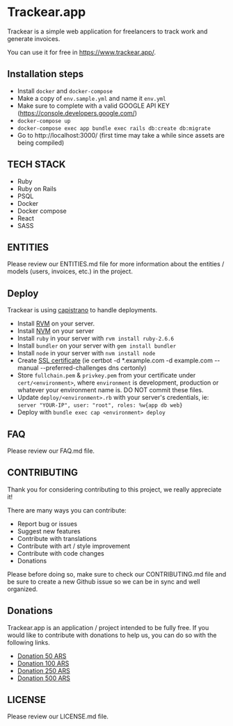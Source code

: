 # Trackear.app
Trackear is a simple web application for freelancers to track work and generate invoices.

You can use it for free in https://www.trackear.app/.

## Installation steps
- Install `docker` and `docker-compose`
- Make a copy of `env.sample.yml` and name it `env.yml`
- Make sure to complete with a valid GOOGLE API KEY (https://console.developers.google.com/)
- `docker-compose up`
- `docker-compose exec app bundle exec rails db:create db:migrate`
- Go to http://localhost:3000/ (first time may take a while since assets are being compiled)

## TECH STACK
- Ruby
- Ruby on Rails
- PSQL
- Docker
- Docker compose
- React
- SASS

## ENTITIES
Please review our ENTITIES.md file for more information about the entities / models (users, invoices, etc.) in the project.

## Deploy
Trackear is using [capistrano](https://capistranorb.com/) to handle deployments.

- Install [RVM](https://rvm.io/) on your server.
- Install [NVM](https://github.com/nvm-sh/nvm) on your server
- Install `ruby` in your server with `rvm install ruby-2.6.6`
- Install `bundler` on your server with `gem install bundler`
- Install `node` in your server with `nvm install node`
- Create [SSL certificate](https://letsencrypt.org/) (ie certbot -d *.example.com -d example.com --manual --preferred-challenges dns certonly)
- Store `fullchain.pem` & `privkey.pem` from your certificate under `cert/<environment>`, where `environment` is development, production or whatever your environment name is. DO NOT commit these files.
- Update `deploy/<environment>.rb` with your server's credentials, ie: `server "YOUR-IP", user: "root", roles: %w{app db web}`
- Deploy with `bundle exec cap <environment> deploy`

## FAQ
Please review our FAQ.md file.

## CONTRIBUTING
Thank you for considering contributing to this project, we really appreciate it!

There are many ways you can contribute:

- Report bug or issues
- Suggest new features
- Contribute with translations
- Contribute with art / style improvement
- Contribute with code changes
- Donations

Please before doing so, make sure to check our CONTRIBUTING.md file and be sure to create a new Github issue so we can be in sync and well organized.

## Donations
Trackear.app is an application / project intended to be fully free. If you would like to contribute with donations to help us, you can do so with the following links.

- [Donation 50 ARS](https://www.mercadopago.com.ar/checkout/v1/redirect?pref_id=114997172-e63f95ba-8a6f-45c8-9007-f67087588812)
- [Donation 100 ARS](https://www.mercadopago.com.ar/checkout/v1/redirect?pref_id=114997172-425093a5-2c89-4253-9536-66cb7dc6a314)
- [Donation 250 ARS](https://www.mercadopago.com.ar/checkout/v1/redirect?pref_id=114997172-9735ce3a-6445-4cf0-b0d0-0f49d1cdaff3)
- [Donation 500 ARS](https://www.mercadopago.com.ar/checkout/v1/redirect?pref_id=114997172-ceadee56-00df-48d2-82e0-5168b8c34a0e)

## LICENSE
Please review our LICENSE.md file.
